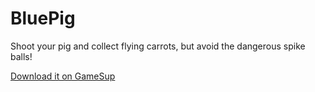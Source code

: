 # BluePig
​Shoot your pig and collect flying carrots, but avoid the dangerous spike balls!

[Download it on GameSup](https://gamesupd.github.io/games/bluepig)
